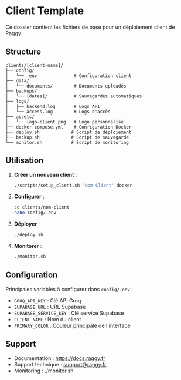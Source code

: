 # Client Template

Ce dossier contient les fichiers de base pour un déploiement client de Raggy.

## Structure

```
clients/[client-name]/
├── config/
│   └── .env              # Configuration client
├── data/
│   └── documents/        # Documents uploadés
├── backups/
│   └── [dates]/          # Sauvegardes automatiques
├── logs/
│   ├── backend.log       # Logs API
│   └── access.log        # Logs d'accès
├── assets/
│   └── logo-client.png   # Logo personnalisé
├── docker-compose.yml    # Configuration Docker
├── deploy.sh            # Script de déploiement
├── backup.sh            # Script de sauvegarde
└── monitor.sh           # Script de monitoring
```

## Utilisation

1. **Créer un nouveau client** :
   ```bash
   ./scripts/setup_client.sh "Nom Client" docker
   ```

2. **Configurer** :
   ```bash
   cd clients/nom-client
   nano config/.env
   ```

3. **Déployer** :
   ```bash
   ./deploy.sh
   ```

4. **Monitorer** :
   ```bash
   ./monitor.sh
   ```

## Configuration

Principales variables à configurer dans `config/.env` :

- `GROQ_API_KEY` : Clé API Groq
- `SUPABASE_URL` : URL Supabase
- `SUPABASE_SERVICE_KEY` : Clé service Supabase
- `CLIENT_NAME` : Nom du client
- `PRIMARY_COLOR` : Couleur principale de l'interface

## Support

- Documentation : https://docs.raggy.fr
- Support technique : support@raggy.fr
- Monitoring : ./monitor.sh